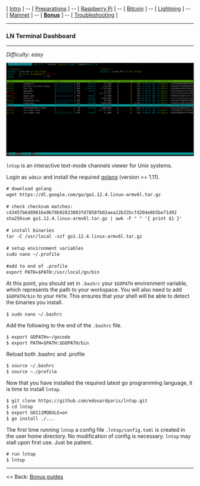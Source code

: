 [ [Intro](README.md) ] -- [ [Preparations](raspibolt_10_preparations.md) ] -- [ [Raspberry Pi](raspibolt_20_pi.md) ] -- [ [Bitcoin](raspibolt_30_bitcoin.md) ] -- [ [Lightning](raspibolt_40_lnd.md) ] -- [ [Mainnet](raspibolt_50_mainnet.md) ] -- [ [**Bonus**](raspibolt_60_bonus.md) ] -- [ [Troubleshooting](raspibolt_70_troubleshooting.md) ]

------

### LN Terminal Dashboard

------
*Difficulty: easy*

![LN Terminal Dashboard](images/73_lntop.png)

```lntop``` is an interactive text-mode channels viewer for Unix systems.

Login as ```admin``` and install the required [golang](https://golang.org/) (version >= 1.11).

```
# download golang
wget https://dl.google.com/go/go1.12.4.linux-armv6l.tar.gz

# check checksum matches: c43457b6d89016e9b79b92823003fd7858fb02aea22b335cfd204e0b5be71d92
sha256sum go1.12.4.linux-armv6l.tar.gz | awk -F " " '{ print $1 }'

# install binaries
tar -C /usr/local -xzf go1.12.4.linux-armv6l.tar.gz

# setup environment variables
sudo nano ~/.profile

#add to end of .profile
export PATH=$PATH:/usr/local/go/bin
```

At this point, you should set in ```.bashrc``` your ```$GOPATH``` environment variable, which represents the path to your workspace. You will also need to add ```$GOPATH/bin``` to your ```PATH```. This ensures that your shell will be able to detect the binaries you install.

```$ sudo nano ~/.bashrc```

Add the following to the end of the ```.bashrc``` file.

```
$ export GOPATH=~/gocode
$ export PATH=$PATH:$GOPATH/bin
```

Reload both .bashrc and .profile

```
$ source ~/.bashrc
$ source ~./profile
```

Now that you have installed the required latest go programming language, it is time to install ```lntop```.

```
$ git clone https://github.com/edouardparis/lntop.git
$ cd lntop
$ export GO111MODULE=on
$ go install ./...
```

The first time running ```lntop``` a config file ```.lntop/config.toml``` is created in the user home directory. No modification of config is necessary. ```lntop``` may stall upon first use. Just be patient.
```
# run lntop
$ lntop
```

------

<< Back: [Bonus guides](raspibolt_60_bonus.md) 
